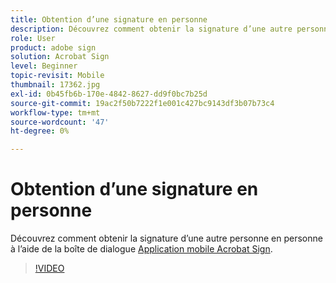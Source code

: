 ```yaml
---
title: Obtention d’une signature en personne
description: Découvrez comment obtenir la signature d’une autre personne en personne à l’aide de l’application mobile Acrobat Sign
role: User
product: adobe sign
solution: Acrobat Sign
level: Beginner
topic-revisit: Mobile
thumbnail: 17362.jpg
exl-id: 0b45fb6b-170e-4842-8627-dd9f0bc7b25d
source-git-commit: 19ac2f50b7222f1e001c427bc9143df3b07b73c4
workflow-type: tm+mt
source-wordcount: '47'
ht-degree: 0%

---
```


# Obtention d’une signature en personne

Découvrez comment obtenir la signature d’une autre personne en personne à l’aide de la boîte de dialogue [Application mobile Acrobat Sign](https://experienceleague.adobe.com/docs/document-cloud-learn/sign-learning-hub/mobile/mobile-overview.html).

>[!VIDEO](https://video.tv.adobe.com/v/345169?hidetitle=true)